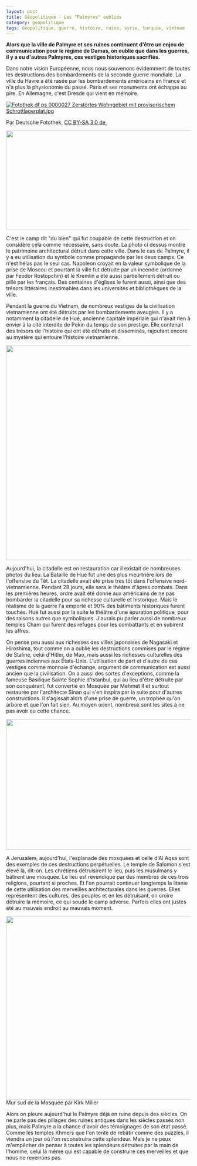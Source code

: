 ```yaml
---
layout: post
title: Géopolitique - Les "Palmyres" oubliés
category: geopolitique
tags: Geopolitique, guerre, histoire, ruine, syrie, turquie, vietnam
---
```

**Alors que la ville de Palmyre et ses ruines continuent d'être un enjeu de communication pour le régime de Damas, on oublie que dans les guerres, il y a eu d'autres Palmyres, ces vestiges historiques sacrifiés.**

Dans notre vision Européenne, nous nous souvenons évidemment de toutes les destructions des bombardements de la seconde guerre mondiale. La ville du Havre a été rasée par les bombardements américains en France et n'a plus la physionomie du passé. Paris et ses monuments ont échappé au pire. En Allemagne, c'est Dresde qui vient en mémoire.

<a href="https://commons.wikimedia.org/wiki/File:Fotothek_df_ps_0000027_Zerst%C3%B6rtes_Wohngebiet_mit_provisorischem_Schrottlagerplat.jpg#/media/File:Fotothek_df_ps_0000027_Zerst%C3%B6rtes_Wohngebiet_mit_provisorischem_Schrottlagerplat.jpg"><img src="https://upload.wikimedia.org/wikipedia/commons/d/d6/Fotothek_df_ps_0000027_Zerst%C3%B6rtes_Wohngebiet_mit_provisorischem_Schrottlagerplat.jpg" alt="Fotothek df ps 0000027 Zerstörtes Wohngebiet mit provisorischem Schrottlagerplat.jpg" /></a>

Par Deutsche Fotothek‎, <a title="Creative Commons Attribution-Share Alike 3.0 de" href="http://creativecommons.org/licenses/by-sa/3.0/de/deed.en">CC BY-SA 3.0 de</a>,

<img class="alignnone" src="https://www.loc.gov/exhibits/dres/images/bw03.jpg" alt="" width="600" height="271" />

C'est le camp dit "du bien" qui fut coupable de cette destruction et on considère cela comme nécessaire, sans doute. La photo ci dessus montre le patrimoine architectural détruit dans cette ville. Dans le cas de Palmyre, il y a eu utilisation du symbole comme propagande par les deux camps. Ce n'est hélas pas le seul cas. Napoleon croyait en la valeur symbolique de la prise de Moscou et pourtant la ville fut détruite par un incendie (ordonné par Feodor Rostopchin) et le Kremlin a été aussi partiellement détruit ou pillé par les français. Des centaines d'églises le furent aussi, ainsi que des trésors littéraires inestimables dans les universités et bibliothèques de la ville.

Pendant la guerre du Vietnam, de nombreux vestiges de la civilisation vietnamienne ont été détruits par les bombardements aveugles. Il y a notamment la citadelle de Hué, ancienne capitale impériale qui n'avait rien à envier à la cité interdite de Pekin du temps de son prestige. Elle contenait des trésors de l'histoire qui ont été détruits et disseminés, rajoutant encore au mystère qui entoure l'histoire vietnamienne.

<img class="alignnone" src="http://cdn.theatlantic.com/assets/media/img/photo/2015/03/the-vietnam-war-part-ii-losses-and/v04_AP070621017782/main_900.jpg" alt="" width="900" height="585" />

Aujourd'hui, la citadelle est en restauration car il existait de nombreuses photos du lieu. La Bataille de Hué fut une des plus meurtrière lors de l'offensive du Têt. La citadelle avait été prise très tôt dans l'offensive nord-vietnamienne. Pendant 28 jours, elle sera le théâtre d'âpres combats. Dans les premières heures, ordre avait été donné aux américains de ne pas bombarder la citadelle pour sa richesse culturelle et historique. Mais le réalisme de la guerre l'a emporté et 90% des bâtiments historiques furent touchés. Hué fut aussi par la suite le théâtre d'une épuration politique, pour des raisons autres que symboliques. J'aurais pu parler aussi de nombreux temples Cham qui furent des refuges pour les combattants et en subirent les affres.

On pense peu aussi aux richesses des villes japonaises de Nagasaki et Hiroshima, tout comme on a oublié les destructions commises par le régime de Staline, celui d'Hitler, de Mao, mais aussi les richesses culturelles des guerres indiennes aux États-Unis. L'utilisation de part et d'autre de ces vestiges comme monnaie d'échange, argument de communication est aussi ancien que la civilisation. On a aussi des sortes d'exceptions, comme la fameuse Basilique Sainte Sophie d'Istanbul, qui au lieu d'être détruite par son conquérant, fut convertie en Mosquée par Mehmet II et surtout restaurée par l'architecte Sinan qui s'en inspira par la suite pour d'autres constructions. Il s'agissait alors d'une prise de guerre, un trophée qu'on arbore et que l'on fait sien. Au moyen orient, nombreux sont les sites à ne pas avoir eu cette chance.

<img class="alignnone" src="http://s2.lemde.fr/image/2014/09/19/534x0/4490802_7_7855_l-exterieur-de-la-basilique-mosquee_33dd9f11aaa5596eda7de9564c237c0c.jpg" alt="" width="534" height="356" />

A Jerusalem, aujourd'hui, l'esplanade des mosquées et celle d'Al Aqsa sont des exemples de ces destructions perpétuelles. Le temple de Salomon s'est élevé là, dit-on. Les chrétiens détruisirent le lieu, puis les musulmans y bâtirent une mosquée. Le lieu est revendiqué par des membres de ces trois religions, pourtant si proches. Et l'on pourrait continuer longtemps la litanie de cette utilisation des merveilles architecturales dans les guerres. Elles représentent des cultures, des peuples et en les détruisant, on croire détruire la mémoire, ce qui soude le camp adverse. Parfois elles ont justes été au mauvais endroit au mauvais moment.

<img class="" src="http://kirkmillerblog.files.wordpress.com/2014/05/south-wall-significant-muslim-mosque.jpg?w=665" alt="" width="665" height="499" />
Mur sud de la Mosquée par Kirk Miller

Alors on pleure aujourd'hui le Palmyre déjà en ruine depuis des siècles. On ne parle pas des pillages des ruines antiques dans les siècles passés non plus, mais Palmyre a la chance d'avoir des témoignages de son état passé. Comme les temples Khmers que l'on tente de rebâtir comme des puzzles, il viendra un jour où l'on reconstruira cette splendeur. Mais je ne peux m'empêcher de penser à toutes les splendeurs détruites par la main de l'homme, celui là même qui est capable de construire ces merveilles et que nous ne reverrons pas.
